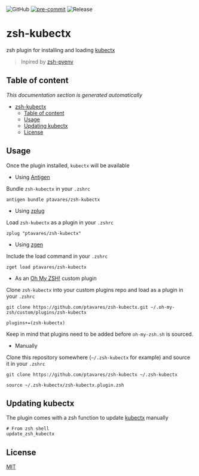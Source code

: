 ![GitHub](https://img.shields.io/github/license/ptavares/zsh-kubectx)
[![pre-commit](https://img.shields.io/badge/pre--commit-enabled-brightgreen?logo=pre-commit&logoColor=white)](https://github.com/pre-commit/pre-commit)
![Release](https://img.shields.io/badge/Release_version-0.1.0-blue)

# zsh-kubectx

zsh plugin for installing and loading [kubectx](https://github.com/ahmetb/kubectx.git)
>Inpired by [zsh-pyenv](https://github.com/mattberther/zsh-pyenv)

## Table of content

_This documentation section is generated automatically_

<!--TOC-->

- [zsh-kubectx](#zsh-kubectx)
  - [Table of content](#table-of-content)
  - [Usage](#usage)
  - [Updating kubectx](#updating-kubectx)
  - [License](#license)

<!--TOC-->

## Usage

Once the plugin installed, `kubectx` will be available

- Using [Antigen](https://github.com/zsh-users/antigen)

Bundle `zsh-kubectx` in your `.zshrc`

```shell
antigen bundle ptavares/zsh-kubectx
```

- Using [zplug](https://github.com/b4b4r07/zplug)

Load `zsh-kubectx` as a plugin in your `.zshrc`

```shell
zplug "ptavares/zsh-kubectx"
```

- Using [zgen](https://github.com/tarjoilija/zgen)

Include the load command in your `.zshrc`

```shell
zget load ptavares/zsh-kubectx
```

- As an [Oh My ZSH!](https://github.com/robbyrussell/oh-my-zsh) custom plugin

Clone `zsh-kubectx` into your custom plugins repo and load as a plugin in your `.zshrc`

```shell
git clone https://github.com/ptavares/zsh-kubectx.git ~/.oh-my-zsh/custom/plugins/zsh-kubectx
```

```shell
plugins+=(zsh-kubectx)
```

Keep in mind that plugins need to be added before `oh-my-zsh.sh` is sourced.

- Manually

Clone this repository somewhere (`~/.zsh-kubectx` for example) and source it in your `.zshrc`

```shell
git clone https://github.com/ptavares/zsh-kubectx ~/.zsh-kubectx
```

```shell
source ~/.zsh-kubectx/zsh-kubectx.plugin.zsh
```

## Updating kubectx

The plugin comes with a zsh function to update [kubectx](https://github.com/ahmetb/kubectx.git) manually

```shell
# From zsh shell
update_zsh_kubectx
```

## License

[MIT](LICENCE)
